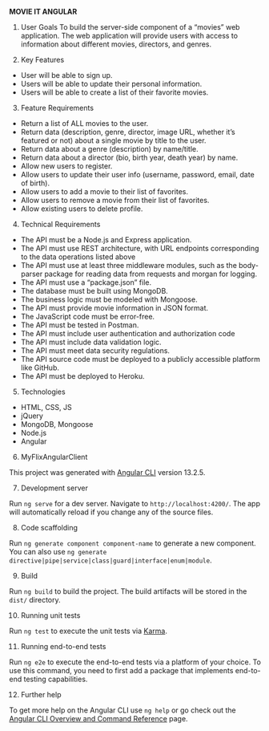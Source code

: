 **MOVIE IT ANGULAR**

1. User Goals
To build the server-side component of a “movies” web application. The web
application will provide users with access to information about different
movies, directors, and genres.


2. Key Features
* User will be able to sign up.
* Users will be able to update their personal information.
* Users will be able to create a list of their favorite movies.

3. Feature Requirements
* Return a list of ALL movies to the user.
* Return data (description, genre, director, image URL, whether it’s featured or not) about a
single movie by title to the user.
* Return data about a genre (description) by name/title.
* Return data about a director (bio, birth year, death year) by name.
* Allow new users to register.
* Allow users to update their user info (username, password, email, date of birth).
* Allow users to add a movie to their list of favorites.
* Allow users to remove a movie from their list of favorites.
* Allow existing users to delete profile.

4. Technical Requirements
* The API must be a Node.js and Express application.
* The API must use REST architecture, with URL endpoints corresponding to the data
operations listed above
* The API must use at least three middleware modules, such as the body-parser package for
reading data from requests and morgan for logging.
* The API must use a “package.json” file.
* The database must be built using MongoDB.
* The business logic must be modeled with Mongoose.
* The API must provide movie information in JSON format.
* The JavaScript code must be error-free.
* The API must be tested in Postman.
* The API must include user authentication and authorization code
* The API must include data validation logic.
* The API must meet data security regulations.
* The API source code must be deployed to a publicly accessible platform like GitHub.
* The API must be deployed to Heroku.

5. Technologies
* HTML, CSS, JS
* jQuery
* MongoDB, Mongoose
* Node.js
* Angular

6. MyFlixAngularClient

This project was generated with [Angular CLI](https://github.com/angular/angular-cli) version 13.2.5.

7. Development server

Run `ng serve` for a dev server. Navigate to `http://localhost:4200/`. The app will automatically reload if you change any of the source files.

8. Code scaffolding

Run `ng generate component component-name` to generate a new component. You can also use `ng generate directive|pipe|service|class|guard|interface|enum|module`.

9. Build

Run `ng build` to build the project. The build artifacts will be stored in the `dist/` directory.

10. Running unit tests

Run `ng test` to execute the unit tests via [Karma](https://karma-runner.github.io).

11. Running end-to-end tests

Run `ng e2e` to execute the end-to-end tests via a platform of your choice. To use this command, you need to first add a package that implements end-to-end testing capabilities.

12. Further help

To get more help on the Angular CLI use `ng help` or go check out the [Angular CLI Overview and Command Reference](https://angular.io/cli) page.
